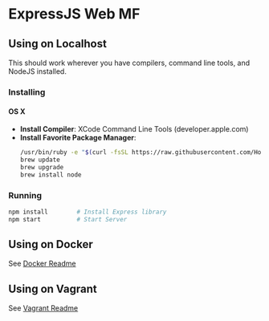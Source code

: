 # **ExpressJS Web MF**

## **Using on Localhost**

This should work wherever you have compilers, command line tools, and NodeJS installed.

### **Installing**

#### **OS X**

* **Install Compiler**: XCode Command Line Tools (developer.apple.com)
* **Install Favorite Package Manager**:
  ```bash
  /usr/bin/ruby -e "$(curl -fsSL https://raw.githubusercontent.com/Homebrew/install/master/install)"
  brew update
  brew upgrade
  brew install node
  ```

### **Running**

```bash
npm install        # Install Express library
npm start          # Start Server
```

## **Using on Docker**

See [Docker Readme](DOCKER.md)

## **Using on Vagrant**

See [Vagrant Readme](VAGRANT.md)
